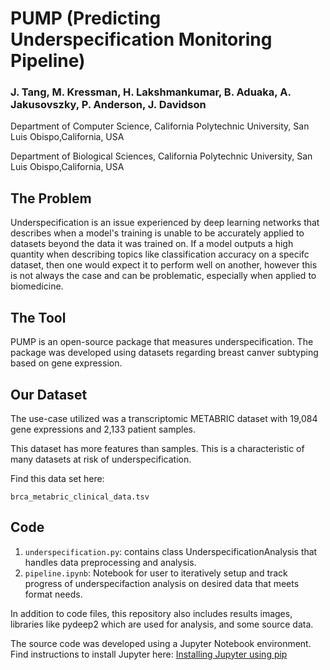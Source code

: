 # PUMP (Predicting Underspecification Monitoring Pipeline)
### J. Tang, M. Kressman, H. Lakshmankumar, B. Aduaka, A. Jakusovszky, P. Anderson, J. Davidson
Department of Computer Science, California Polytechnic University, San Luis Obispo,California, USA 

Department of Biological Sciences, California Polytechnic University, San Luis Obispo,California, USA

## The Problem

Underspecification is an issue experienced by deep learning networks that describes when a model's training is unable to be accurately applied to datasets beyond the data it was trained on. If a model outputs a high quantity when describing topics like classification accuracy on a specifc dataset, then one would expect it to perform well on another, however this is not always the case and can be problematic, especially when applied to biomedicine.

## The Tool

PUMP is an open-source package that measures underspecification. The package was developed using datasets regarding breast canver subtyping based on gene expression.

## Our Dataset

The use-case utilized was a transcriptomic METABRIC dataset with 19,084 gene expressions and 2,133 patient samples. 

This dataset has more features than samples. This is a characteristic of many datasets at risk of underspecification.

Find this data set here:

`brca_metabric_clinical_data.tsv`

## Code
1. `underspecification.py`: contains class UnderspecificationAnalysis that handles data preprocessing and analysis.
2. `pipeline.ipynb`: Notebook for user to iteratively setup and track progress of underspecifaction analysis on desired data that meets format needs.

In addition to code files, this repository also includes results images, libraries like pydeep2 which are used for analysis, and some source data. 

The source code was developed using a Jupyter Notebook environment. Find instructions to install Jupyter here: [Installing Jupyter using pip](https://jupyter.org/install)
